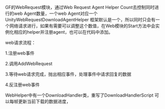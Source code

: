 GF的WebRequest模块，通过Web Request Agent Helper Count去控制同时进行的web Agent数量，一个web Agent对应一个UnityWebRequestDownloadAgentHelper 框架默认是一个，所以同时只会有一个网络请求进行，如果有需要可以调整这个数值，在Web模块的Start方法中会实例化相应的helper并注册agent，也可以在代码中添加。

web请求流程：

1.注册web事件

2.调用AddWebRequest

3.等待web请求完成，抛出相应事件，处理事件中请求回复的数据

4.反注册web事件

WebHelper中有一个DownloadHandler类，重写了DownloadHandlerScript 可以每帧更新当前下载的数据进度，


